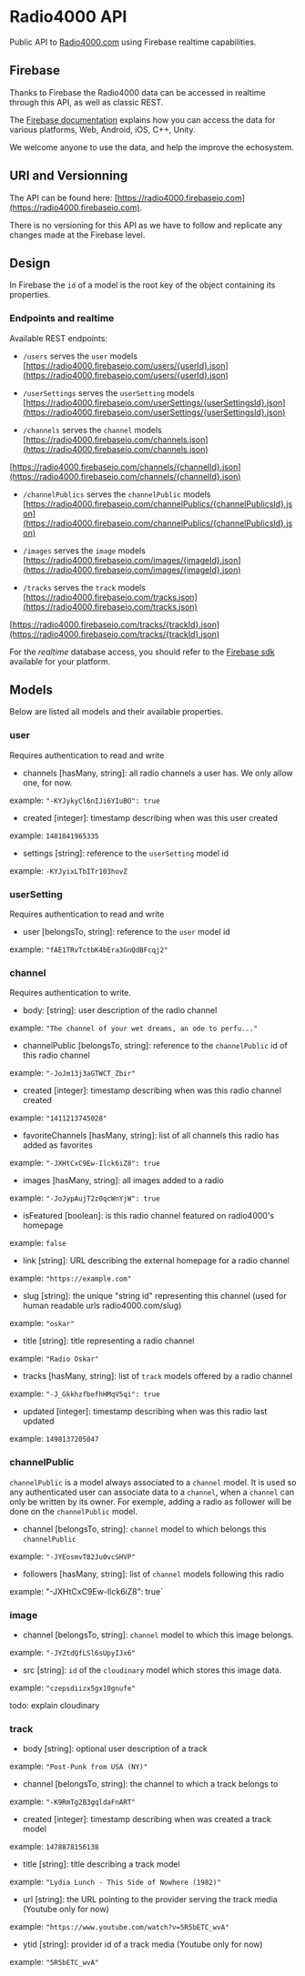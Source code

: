 # Radio4000 API

Public API to [Radio4000.com](https://radio4000.com) using Firebase realtime capabilities.


## Firebase

Thanks to Firebase the Radio4000 data can be accessed in realtime through this API, as well as classic REST.

The [Firebase documentation](https://firebase.google.com/docs/) explains how you can access the data for various platforms, Web, Android, iOS, C++, Unity.

We welcome anyone to use the data, and help the improve the echosystem.


## URI and Versionning

The API can be found here: [https://radio4000.firebaseio.com](https://radio4000.firebaseio.com).

There is no versioning for this API as we have to follow and replicate any changes made at the Firebase level.


## Design

In Firebase the `id` of a model is the root key of the object containing its properties.


### Endpoints and realtime

Available REST endpoints:

- `/users` serves the `user` models
[https://radio4000.firebaseio.com/users/{userId}.json](https://radio4000.firebaseio.com/users/{userId}.json)

- `/userSettings` serves the `userSetting` models
[https://radio4000.firebaseio.com/userSettings/{userSettingsId}.json](https://radio4000.firebaseio.com/userSettings/{userSettingsId}.json)

- `/channels` serves the `channel` models
[https://radio4000.firebaseio.com/channels.json](https://radio4000.firebaseio.com/channels.json)

[https://radio4000.firebaseio.com/channels/{channelId}.json](https://radio4000.firebaseio.com/channels/{channelId}.json)

- `/channelPublics` serves the `channelPublic` models
[https://radio4000.firebaseio.com/channelPublics/{channelPublicsId}.json](https://radio4000.firebaseio.com/channelPublics/{channelPublicsId}.json)

- `/images` serves the `image` models
[https://radio4000.firebaseio.com/images/{imageId}.json](https://radio4000.firebaseio.com/images/{imageId}.json)

- `/tracks` serves the `track` models
[https://radio4000.firebaseio.com/tracks.json](https://radio4000.firebaseio.com/tracks.json)

[https://radio4000.firebaseio.com/tracks/{trackId}.json](https://radio4000.firebaseio.com/tracks/{trackId}.json)

For the *realtime* database access, you should refer to the [Firebase sdk](https://firebase.google.com/docs/) available for your platform.


## Models

Below are listed all models and their available properties.


### user

Requires authentication to read and write

- channels [hasMany, string]: all radio channels a user has. We only allow one, for now.

example: `"-KYJykyCl6nIJi6YIuBO": true`

- created [integer]: timestamp describing when was this user created

example: `1481041965335`

- settings [string]: reference to the `userSetting` model id

example: `-KYJyixLTbITr103hovZ`


### userSetting

Requires authentication to read and write

- user [belongsTo, string]: reference to the `user` model id

example: `"fAE1TRvTctbK4bEra3GnQdBFcqj2"`


### channel

Requires authentication to write.

- body: [string]: user description of the radio channel

example: `"The channel of your wet dreams, an ode to perfu..."`

- channelPublic [belongsTo, string]: reference to the `channelPublic` id of this radio channel

example: `"-JoJm13j3aGTWCT_Zbir"`

- created [integer]: timestamp describing when was this radio channel created

example: `"1411213745028"`

- favoriteChannels [hasMany, string]: list of all channels this radio has added as favorites

example: `"-JXHtCxC9Ew-Ilck6iZ8": true`

- images [hasMany, string]: all images added to a radio

example: `"-JoJypAujT2z0qcWnYjW": true`

- isFeatured [boolean]: is this radio channel featured on radio4000's homepage 

example: `false`

- link [string]: URL describing the external homepage for a radio channel

example: `"https://example.com"`

- slug [string]: the unique "string id" representing this channel (used for human readable urls radio4000.com/slug)

example: `"oskar"`

- title [string]: title representing a radio channel

example: `"Radio Oskar"`

- tracks [hasMany, string]: list of `track` models offered by a radio channel

example: `"-J_GkkhzfbefhHMqV5qi": true`

- updated [integer]: timestamp describing when was this radio last updated

example: `1498137205047`


### channelPublic

`channelPublic` is a model always associated to a `channel` model. It is used so any authenticated user can associate data to a `channel`, when a `channel` can only be written by its owner. For exemple, adding a radio as follower will be done on the `channelPublic` model.

- channel [belongsTo, string]: `channel` model to which belongs this `channelPublic`

example: `"-JYEosmvT82Ju0vcSHVP"`

- followers [hasMany, string]: list of `channel` models following this radio

example: "-JXHtCxC9Ew-Ilck6iZ8": true`


### image

- channel [belongsTo, string]: `channel` model to which this image belongs.

example: `"-JYZtdQfLSl6sUpyIJx6"`

- src [string]: `id` of the `cloudinary` model which stores this image data.

example: `"czepsdiizx5gx10gnufe"`

todo: explain cloudinary


### track

- body [string]: optional user description of a track

example: `"Post-Punk from USA (NY)"`

- channel [belongsTo, string]: the channel to which a track belongs to

example: `"-K9RmTg2B3gqldaFnART"`

- created [integer]: timestamp describing when was created a track model

example: `1478878156138`

- title [string]: title describing a track model

example: `"Lydia Lunch - This Side of Nowhere (1982)"`

- url [string]: the URL pointing to the provider serving the track media (Youtube only for now)

example: `"https://www.youtube.com/watch?v=5R5bETC_wvA"`

- ytid [string]: provider id of a track media (Youtube only for now)

example: `"5R5bETC_wvA"`
